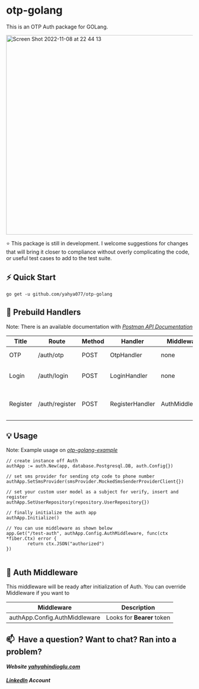 # otp-golang
This is an OTP Auth package for GOLang. 

<img width="539" alt="Screen Shot 2022-11-08 at 22 44 13" src="https://user-images.githubusercontent.com/46659611/200660217-ec4f1afa-a859-4baf-9a45-7967798af70a.png">

⭐️ This package is still in development. I welcome suggestions for changes that will bring it closer to compliance without overly complicating the code, or useful test cases to add to the test suite.

## ⚡️ Quick Start
```
go get -u github.com/yahya077/otp-golang
```
## 📖 Prebuild Handlers
Note: There is an available documentation with *[Postman API Documentation](https://documenter.getpostman.com/view/10956074/2s8YehSvcG)* 
<table class="table">
  <thead>
    <tr>
      <th>Title</th>
      <th>Route</th>
      <th>Method</th>
      <th>Handler</th>
      <th>Middleware</th>
      <th>Customizable</th>
      <th>Description</th>
    </tr>
  </thead>
  <tbody>
    <tr>
      <td>OTP</td>
      <td>/auth/otp</td>
      <td>POST</td>
      <td>OtpHandler</td>
      <td>none</td>
      <td>✓</td>
      <td>Sends OTP to user</td>
    </tr>
    <tr>
      <td>Login</td>
      <td>/auth/login</td>
      <td>POST</td>
      <td>LoginHandler</td>
      <td>none</td>
      <td>✓</td>
      <td>Returns Bearer token</td>
    </tr>
    <tr>
      <td>Register</td>
      <td>/auth/register</td>
      <td>POST</td>
      <td>RegisterHandler</td>
      <td>AuthMiddleware</td>
      <td>✓</td>
      <td>Registers user by User Repository</td>
    </tr>
  </tbody>
</table>

## 💡 Usage
Note: Example usage on *[otp-golang-example](https://github.com/yahya077/otp-golang-example)*

```
// create instance off Auth
authApp := auth.New(app, database.Postgresql.DB, auth.Config{})

// set sms provider for sending otp code to phone number
authApp.SetSmsProvider(smsProvider.MockedSmsSenderProviderClient{})

// set your custom user model as a subject for verify, insert and register
authApp.SetUserRepository(repository.UserRepository{})

// finally initialize the auth app
authApp.Initialize()

// You can use middleware as shown below
app.Get("/test-auth", authApp.Config.AuthMiddleware, func(ctx *fiber.Ctx) error {
		return ctx.JSON("authorized")
})
  
```

## 🧬  Auth Middleware

This middleware will be ready after initialization of Auth. You can override Middleware if you want to

<table class="table">
    <thead>
    <tr>
        <th rowspan="3">Middleware</th>
        <th rowspan="3">Description</th>
    </tr>
    </thead>
    <tbody>
    <tr>
        <td>
        authApp.Config.AuthMiddleware
        </td>
        <td>
        Looks for <b>Bearer</b> token
        </td>
    </tr>
    </tbody>
</table>

## 📫&nbsp; Have a question? Want to chat? Ran into a problem?

#### *Website [yahyahindioglu.com](https://yahyahindioglu.com)*

#### *[LinkedIn](https://www.linkedin.com/in/yahyahindioglu/) Account*
